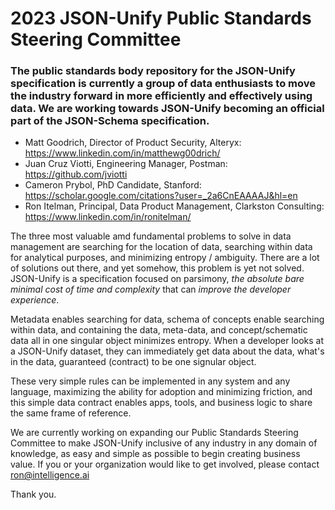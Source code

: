 # 2023 JSON-Unify Public Standards Steering Committee

### The public standards body repository for the JSON-Unify specification is currently a group of data enthusiasts to move the industry forward in more efficiently and effectively using data. We are working towards JSON-Unify becoming an official part of the JSON-Schema specification.

- Matt Goodrich, Director of Product Security, Alteryx: https://www.linkedin.com/in/matthewg00drich/
- Juan Cruz Viotti, Engineering Manager, Postman: https://github.com/jviotti 
- Cameron Prybol, PhD Candidate, Stanford: https://scholar.google.com/citations?user=_2a6CnEAAAAJ&hl=en
- Ron Itelman, Principal, Data Product Management, Clarkston Consulting: https://www.linkedin.com/in/ronitelman/

The three most valuable amd fundamental problems to solve in data management are searching for the location of data, searching within data for analytical purposes, and minimizing entropy / ambiguity. There are a lot of solutions out there, and yet somehow, this problem is yet not solved. JSON-Unify is a specification focused on parsimony, *the absolute bare minimal cost of time and complexity* that can *improve the developer experience*.

Metadata enables searching for data, schema of concepts enable searching within data, and containing the data, meta-data, and concept/schematic data all in one singular object minimizes entropy. When a developer looks at a JSON-Unify dataset, they can immediately get data about the data, what's in the data, guaranteed (contract) to be one signular object.

These very simple rules can be implemented in any system and any language, maximizing the ability for adoption and minimizing friction, and this simple data contract enables apps, tools, and business logic to share the same frame of reference.

We are currently working on expanding our Public Standards Steering Committee to make JSON-Unify inclusive of any industry in any domain of knowledge, as easy and simple as possible to begin creating business value. If you or your organization would like to get involved, please contact ron@intelligence.ai

Thank you.

